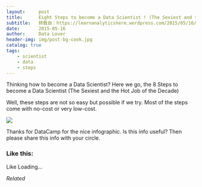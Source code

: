 ```yaml
---
layout:     post
title:      Eight Steps to become a Data Scientist ! (The Sexiest and the Hot Job of the Decade)
subtitle:   转载自：https://learnanalyticshere.wordpress.com/2015/05/16/eight-steps-to-become-a-data-scientist-the-sexiest-and-the-hot-job-of-the-decade/
date:       2015-05-16
author:     Data Lover
header-img: img/post-bg-cook.jpg
catalog: true
tags:
    - scientist
    - data
    - steps
---
```


Thinking how to become a Data Scientist? Here we go, the 8 Steps to become a Data Scientist (The Sexiest and the Hot Job of the Decade)

Well, these steps are not so easy but possible if we try. Most of the steps come with no-cost or very low-cost.

![](https://i0.wp.com/blog.datacamp.com/wp-content/uploads/2014/08/How-to-become-a-data-scientist.jpg)


Thanks for DataCamp for the nice infographic. Is this info useful? Then please share this info with your circle.





### Like this:

Like Loading...


*Related*

